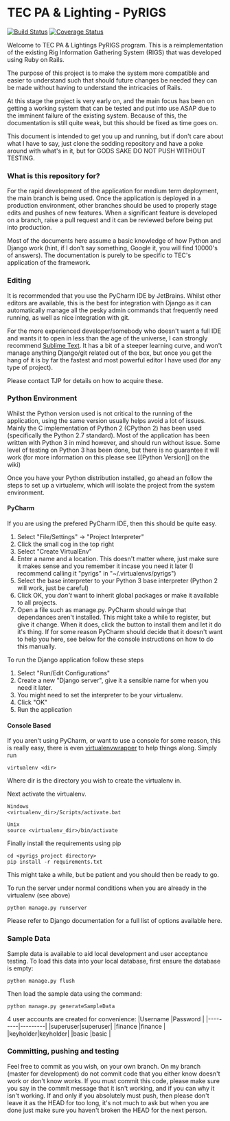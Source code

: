 # TEC PA & Lighting - PyRIGS #
[![Build Status](https://travis-ci.org/nottinghamtec/PyRIGS.svg?branch=develop)](https://travis-ci.org/nottinghamtec/PyRIGS)
[![Coverage Status](https://coveralls.io/repos/github/nottinghamtec/PyRIGS/badge.svg?branch=develop)](https://coveralls.io/github/nottinghamtec/PyRIGS?branch=develop)

Welcome to TEC PA & Lightings PyRIGS program. This is a reimplementation of the existing Rig Information Gathering System (RIGS) that was developed using Ruby on Rails.

The purpose of this project is to make the system more compatible and easier to understand such that should future changes be needed they can be made without having to understand the intricacies of Rails.

At this stage the project is very early on, and the main focus has been on getting a working system that can be tested and put into use ASAP due to the imminent failure of the existing system. Because of this, the documentation is still quite weak, but this should be fixed as time goes on.

This document is intended to get you up and running, but if don't care about what I have to say, just clone the sodding repository and have a poke around with what's in it, but for GODS SAKE DO NOT PUSH WITHOUT TESTING.

### What is this repository for? ###
For the rapid development of the application for medium term deployment, the main branch is being used.
Once the application is deployed in a production environment, other branches should be used to properly stage edits and pushes of new features. When a significant feature is developed on a branch, raise a pull request and it can be reviewed before being put into production.

Most of the documents here assume a basic knowledge of how Python and Django work (hint, if I don't say something, Google it, you will find 10000's of answers). The documentation is purely to be specific to TEC's application of the framework.

### Editing ###
It is recommended that you use the PyCharm IDE by JetBrains. Whilst other editors are available, this is the best for integration with Django as it can automatically manage all the pesky admin commands that frequently need running, as well as nice integration with git.

For the more experienced developer/somebody who doesn't want a full IDE and wants it to open in less than the age of the universe, I can strongly recommend [Sublime Text](http://www.sublimetext.com/). It has a bit of a steeper learning curve, and won't manage anything Django/git related out of the box, but once you get the hang of it is by far the fastest and most powerful editor I have used (for any type of project).

Please contact TJP for details on how to acquire these.

### Python Environment ###
Whilst the Python version used is not critical to the running of the application, using the same version usually helps avoid a lot of issues. Mainly the C implementation of Python 2 (CPython 2) has been used (specifically the Python 2.7 standard). Most of the application has been written with Python 3 in mind however, and should run without issue. Some level of testing on Python 3 has been done, but there is no guarantee it will work (for more information on this please see [[Python Version]] on the wiki)

Once you have your Python distribution installed, go ahead an follow the steps to set up a virtualenv, which will isolate the project from the system environment.

#### PyCharm ####
If you are using the prefered PyCharm IDE, then this should be quite easy.

1. Select "File/Settings" -> "Project Interpreter"
2. Click the small cog in the top right
3. Select "Create VirtualEnv"
4. Enter a name and a location. This doesn't matter where, just make sure it makes sense and you remember it incase you need it later (I recommend calling it "pyrigs" in "~/.virtualenvs/pyrigs")
5. Select the base interpreter to your Python 3 base interpreter (Python 2 will work, just be careful)
6. Click OK, you *don't* want to inherit global packages or make it available to all projects.
7. Open a file such as manage.py. PyCharm should winge that dependances aren't installed. This might take a while to register, but give it change. When it does, click the button to install them and let it do it's thing. If for some reason PyCharm should decide that it doesn't want to help you here, see below for the console instructions on how to do this manually.

To run the Django application follow these steps

1. Select "Run/Edit Configurations"
2. Create a new "Django server", give it a sensible name for when you need it later.
3. You might need to set the interpreter to be your virtualenv.
4. Click "OK"
5. Run the application

#### Console Based ####
If you aren't using PyCharm, or want to use a console for some reason, this is really easy, there is even [virtualenvwrapper](https://virtualenvwrapper.readthedocs.org/en/latest/) to help things along. Simply run
```
virtualenv <dir>
```
Where dir is the directory you wish to create the virtualenv in.

Next activate the virtualenv.
```
Windows
<virtualenv_dir>/Scripts/activate.bat

Unix
source <virtualenv_dir>/bin/activate
```
Finally install the requirements using pip
```
cd <pyrigs project directory>
pip install -r requirements.txt
```
This might take a while, but be patient and you should then be ready to go.

To run the server under normal conditions when you are already in the virtualenv (see above)
```
python manage.py runserver
```
Please refer to Django documentation for a full list of options available here.

### Sample Data ###
Sample data is available to aid local development and user acceptance testing. To load this data into your local database, first ensure the database is empty:
```
python manage.py flush
```
Then load the sample data using the command:
```
python manage.py generateSampleData
```
4 user accounts are created for convenience:
|Username |Password |
|---------|---------|
|superuser|superuser|
|finance  |finance  |
|keyholder|keyholder|
|basic    |basic    |

### Committing, pushing and testing ###
Feel free to commit as you wish, on your own branch. On my branch (master for development) do not commit code that you either know doesn't work or don't know works. If you must commit this code, please make sure you say in the commit message that it isn't working, and if you can why it isn't working. If and only if you absolutely must push, then please don't leave it as the HEAD for too long, it's not much to ask but when you are done just make sure you haven't broken the HEAD for the next person.
